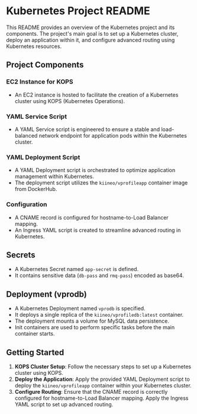 # Kubernetes Project README

This README provides an overview of the Kubernetes project and its components. The project's main goal is to set up a Kubernetes cluster, deploy an application within it, and configure advanced routing using Kubernetes resources.

## Project Components

### EC2 Instance for KOPS
- An EC2 instance is hosted to facilitate the creation of a Kubernetes cluster using KOPS (Kubernetes Operations).
  
### YAML Service Script
- A YAML Service script is engineered to ensure a stable and load-balanced network endpoint for application pods within the Kubernetes cluster.
  
### YAML Deployment Script
- A YAML Deployment script is orchestrated to optimize application management within Kubernetes.
- The deployment script utilizes the `kiineo/vprofileapp` container image from DockerHub.

### Configuration
- A CNAME record is configured for hostname-to-Load Balancer mapping.
- An Ingress YAML script is created to streamline advanced routing in Kubernetes.

## Secrets
- A Kubernetes Secret named `app-secret` is defined.
- It contains sensitive data (`db-pass` and `rmq-pass`) encoded as base64.

## Deployment (vprodb)
- A Kubernetes Deployment named `vprodb` is specified.
- It deploys a single replica of the `kiineo/vprofiledb:latest` container.
- The deployment mounts a volume for MySQL data persistence.
- Init containers are used to perform specific tasks before the main container starts.

## Getting Started
1. **KOPS Cluster Setup**: Follow the necessary steps to set up a Kubernetes cluster using KOPS.
2. **Deploy the Application**: Apply the provided YAML Deployment script to deploy the `kiineo/vprofileapp` container within your Kubernetes cluster.
3. **Configure Routing**: Ensure that the CNAME record is correctly configured for hostname-to-Load Balancer mapping. Apply the Ingress YAML script to set up advanced routing.


